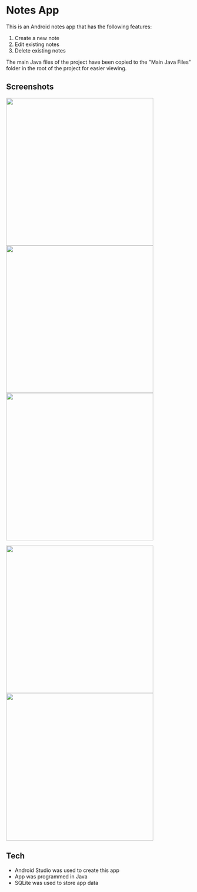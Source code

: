 # Notes App

This is an Android notes app that has the following features:
1. Create a new note
2. Edit existing notes
3. Delete existing notes 

The main Java files of the project have been copied to the "Main Java Files" folder in the root of the project for easier viewing. 

## Screenshots
<p float="left">
  <img src="https://user-images.githubusercontent.com/33439894/110227430-7666b900-7ec6-11eb-9e18-1eaad16960ca.png" height="400">
  <img src="https://user-images.githubusercontent.com/33439894/110227543-761aed80-7ec7-11eb-97c8-b8ff8a783063.png" height="400">
  <img src="https://user-images.githubusercontent.com/33439894/110227544-761aed80-7ec7-11eb-8961-dc02d7485f85.png" height="400">
</p>
<p float="left">
  <img src="https://user-images.githubusercontent.com/33439894/110227546-76b38400-7ec7-11eb-85a1-3e30d021b761.png" height="400">
  <img src="https://user-images.githubusercontent.com/33439894/110227547-76b38400-7ec7-11eb-96bc-db5bea50d405.png" height="400">
</p>


## Tech
- Android Studio was used to create this app
- App was programmed in Java
- SQLite was used to store app data
